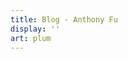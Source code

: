 ```yaml
---
title: Blog - Anthony Fu
display: ''
art: plum
---
```


<!-- <SubNav /> -->

<ListPosts only-date type="blog" />
